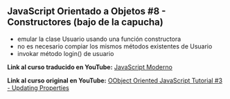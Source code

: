 ## JavaScript Orientado a Objetos #8 - Constructores (bajo de la capucha)

* emular la clase Usuario usando una función constructora
* no es necesario compiar los mismos métodos existentes de Usuario
* invokar método login() de usuario 


**Link al curso traducido en YouTube:** [JavaScript Moderno](https://www.youtube.com/channel/UCuSHTq2yiCY5QBNoEXv8JpA/)

**Link al curso original en YouTube:** [OObject Oriented JavaScript Tutorial #3 - Updating Properties](https://www.youtube.com/playlist?list=PL4cUxeGkcC9i5yvDkJgt60vNVWffpblB7)
